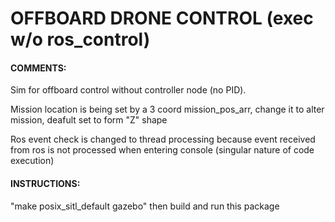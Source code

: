 # OFFBOARD DRONE CONTROL (exec w/o ros_control)

<h4>COMMENTS:</h4>
Sim for offboard control without controller node (no PID).

Mission location is being set by a 3 coord mission_pos_arr, change it to alter mission, deafult set to form "Z" shape

Ros event check is changed to thread processing because event received from ros is not processed when entering console (singular nature of code execution) 

<h4>INSTRUCTIONS:</h4>
"make posix_sitl_default gazebo" then build and run this package

